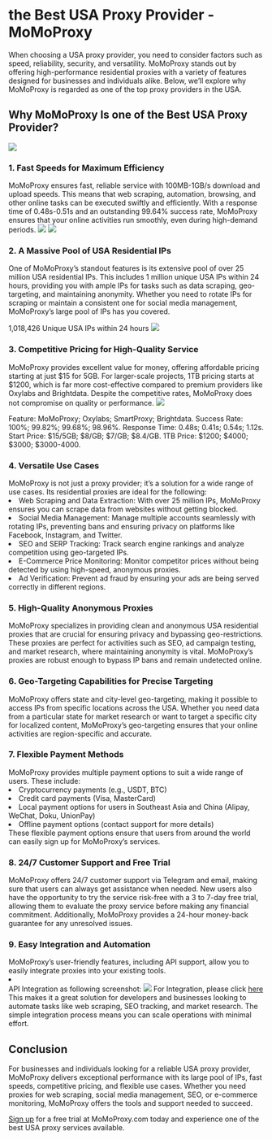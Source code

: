 <h1>the Best USA Proxy Provider - MoMoProxy</h1>



When choosing a USA proxy provider, you need to consider factors such as speed, reliability, security, and versatility. MoMoProxy stands out by offering high-performance residential proxies with a variety of features designed for businesses and individuals alike. Below, we’ll explore why MoMoProxy is regarded as one of the top proxy providers in the USA.
<h2>Why MoMoProxy Is one of the Best USA Proxy Provider?</h2>
<img src="https://momoproxy.com/_next/image?url=https%3A%2F%2Fmomoproxy.com%2Fimage%2F20250107_1736235028992.png&w=2048&q=75">

<h3>1. Fast Speeds for Maximum Efficiency</h3>
MoMoProxy ensures fast, reliable service with 100MB-1GB/s download and upload speeds. This means that web scraping, automation, browsing, and other online tasks can be executed swiftly and efficiently. With a response time of 0.48s-0.51s and an outstanding 99.64% success rate, MoMoProxy ensures that your online activities run smoothly, even during high-demand periods.
<img src="https://momoproxy.com/_next/image?url=https%3A%2F%2Fmomoproxy.com%2Fimage%2F20250117_1737106295183.png&w=2048&q=75">
<img src="https://momoproxy.com/_next/image?url=https%3A%2F%2Fmomoproxy.com%2Fimage%2F20250117_1737106370157.png&w=2048&q=75">
<h3>2. A Massive Pool of USA Residential IPs</h3>
One of MoMoProxy’s standout features is its extensive pool of over 25 million USA residential IPs. This includes 1 million unique USA IPs within 24 hours, providing you with ample IPs for tasks such as data scraping, geo-targeting, and maintaining anonymity. Whether you need to rotate IPs for scraping or maintain a consistent one for social media management, MoMoProxy’s large pool of IPs has you covered.

1,018,426 Unique USA IPs within 24 hours
<img src="https://momoproxy.com/_next/image?url=https%3A%2F%2Fmomoproxy.com%2Fimage%2F20250107_1736234772662.png&w=2048&q=75">
<h3>3. Competitive Pricing for High-Quality Service</h3>
MoMoProxy provides excellent value for money, offering affordable pricing starting at just $15 for 5GB. For larger-scale projects, 1TB pricing starts at $1200, which is far more cost-effective compared to premium providers like Oxylabs and Brightdata. Despite the competitive rates, MoMoProxy does not compromise on quality or performance.
<img src="https://momoproxy.com/_next/image?url=https%3A%2F%2Fmomoproxy.com%2Fimage%2F20250117_1737106295183.png&w=2048&q=75">

Feature:	MoMoProxy;	Oxylabs;	SmartProxy;	Brightdata.
Success Rate:	100%;	99.82%;	99.68%;	98.96%.
Response Time:	0.48s;	0.41s;	0.54s;	1.12s.
Start Price:	$15/5GB;	$8/GB;	$7/GB;	$8.4/GB.
1TB Price:	$1200;	$4000;	$3000;	$3000-4000.
<h3>4. Versatile Use Cases</h3>
MoMoProxy is not just a proxy provider; it’s a solution for a wide range of use cases. Its residential proxies are ideal for the following:

<li>Web Scraping and Data Extraction: With over 25 million IPs, MoMoProxy ensures you can scrape data from websites without getting blocked.</li>
<li>Social Media Management: Manage multiple accounts seamlessly with rotating IPs, preventing bans and ensuring privacy on platforms like Facebook, Instagram, and Twitter.</li>
<li>SEO and SERP Tracking: Track search engine rankings and analyze competition using geo-targeted IPs.</li>
<li>E-Commerce Price Monitoring: Monitor competitor prices without being detected by using high-speed, anonymous proxies.</li>
<li>Ad Verification: Prevent ad fraud by ensuring your ads are being served correctly in different regions.</li>
<h3>5. High-Quality Anonymous Proxies</h3>
MoMoProxy specializes in providing clean and anonymous USA residential proxies that are crucial for ensuring privacy and bypassing geo-restrictions. These proxies are perfect for activities such as SEO, ad campaign testing, and market research, where maintaining anonymity is vital. MoMoProxy’s proxies are robust enough to bypass IP bans and remain undetected online.

<h3>6. Geo-Targeting Capabilities for Precise Targeting</h3>
MoMoProxy offers state and city-level geo-targeting, making it possible to access IPs from specific locations across the USA. Whether you need data from a particular state for market research or want to target a specific city for localized content, MoMoProxy’s geo-targeting ensures that your online activities are region-specific and accurate.

<h3>7. Flexible Payment Methods</h3>
MoMoProxy provides multiple payment options to suit a wide range of users. These include:

<li>Cryptocurrency payments (e.g., USDT, BTC)</li>
<li>Credit card payments (Visa, MasterCard)</li>
<li>Local payment options for users in Southeast Asia and China (Alipay, WeChat, Doku, UnionPay)</li>
<li>Offline payment options (contact support for more details)</li>
These flexible payment options ensure that users from around the world can easily sign up for MoMoProxy’s services.

<h3>8. 24/7 Customer Support and Free Trial</h3>
MoMoProxy offers 24/7 customer support via Telegram and email, making sure that users can always get assistance when needed. New users also have the opportunity to try the service risk-free with a 3 to 7-day free trial, allowing them to evaluate the proxy service before making any financial commitment. Additionally, MoMoProxy provides a 24-hour money-back guarantee for any unresolved issues.

<h3>9. Easy Integration and Automation</h3>
MoMoProxy’s user-friendly features, including API support, allow you to easily integrate proxies into your existing tools. 
<li></li>API Integration as following screenshot:</li>
<img src="https://momoproxy.com/_next/image?url=https%3A%2F%2Fmomoproxy.com%2Fimage%2F20250117_1737107375617.png&w=2048&q=75">
For Integration, please click <a href="https://momoproxy.com/blog/Integration?query=category">here</a>
This makes it a great solution for developers and businesses looking to automate tasks like web scraping, SEO tracking, and market research. The simple integration process means you can scale operations with minimal effort.

<h2>Conclusion</h2>
For businesses and individuals looking for a reliable USA proxy provider, MoMoProxy delivers exceptional performance with its large pool of IPs, fast speeds, competitive pricing, and flexible use cases. Whether you need proxies for web scraping, social media management, SEO, or e-commerce monitoring, MoMoProxy offers the tools and support needed to succeed.

<a href="https://momoproxy.com/login?loginType=registry">Sign up</a> for a free trial at MoMoProxy.com today and experience one of the best USA proxy services available.
